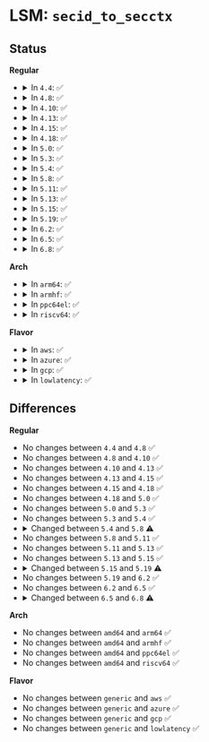 # LSM: <code>secid_to_secctx</code>

## Status
<b>Regular</b>
<ul>
<li>
<details>
<summary>In <code>4.4</code>: ✅</summary>

```c
int security_secid_to_secctx(u32 secid, char **secdata, u32 *seclen);
```
</details>
</li>
<li>
<details>
<summary>In <code>4.8</code>: ✅</summary>

```c
int security_secid_to_secctx(u32 secid, char **secdata, u32 *seclen);
```
</details>
</li>
<li>
<details>
<summary>In <code>4.10</code>: ✅</summary>

```c
int security_secid_to_secctx(u32 secid, char **secdata, u32 *seclen);
```
</details>
</li>
<li>
<details>
<summary>In <code>4.13</code>: ✅</summary>

```c
int security_secid_to_secctx(u32 secid, char **secdata, u32 *seclen);
```
</details>
</li>
<li>
<details>
<summary>In <code>4.15</code>: ✅</summary>

```c
int security_secid_to_secctx(u32 secid, char **secdata, u32 *seclen);
```
</details>
</li>
<li>
<details>
<summary>In <code>4.18</code>: ✅</summary>

```c
int security_secid_to_secctx(u32 secid, char **secdata, u32 *seclen);
```
</details>
</li>
<li>
<details>
<summary>In <code>5.0</code>: ✅</summary>

```c
int security_secid_to_secctx(u32 secid, char **secdata, u32 *seclen);
```
</details>
</li>
<li>
<details>
<summary>In <code>5.3</code>: ✅</summary>

```c
int security_secid_to_secctx(u32 secid, char **secdata, u32 *seclen);
```
</details>
</li>
<li>
<details>
<summary>In <code>5.4</code>: ✅</summary>

```c
int security_secid_to_secctx(u32 secid, char **secdata, u32 *seclen);
```
</details>
</li>
<li>
<details>
<summary>In <code>5.8</code>: ✅</summary>

```c
int security_secid_to_secctx(struct lsmblob *blob, struct lsmcontext *cp, int display);
```
</details>
</li>
<li>
<details>
<summary>In <code>5.11</code>: ✅</summary>

```c
int security_secid_to_secctx(struct lsmblob *blob, struct lsmcontext *cp, int display);
```
</details>
</li>
<li>
<details>
<summary>In <code>5.13</code>: ✅</summary>

```c
int security_secid_to_secctx(struct lsmblob *blob, struct lsmcontext *cp, int display);
```
</details>
</li>
<li>
<details>
<summary>In <code>5.15</code>: ✅</summary>

```c
int security_secid_to_secctx(struct lsmblob *blob, struct lsmcontext *cp, int display);
```
</details>
</li>
<li>
<details>
<summary>In <code>5.19</code>: ✅</summary>

```c
int security_secid_to_secctx(struct lsmblob *blob, struct lsmcontext *cp, int ilsm);
```
</details>
</li>
<li>
<details>
<summary>In <code>6.2</code>: ✅</summary>

```c
int security_secid_to_secctx(struct lsmblob *blob, struct lsmcontext *cp, int ilsm);
```
</details>
</li>
<li>
<details>
<summary>In <code>6.5</code>: ✅</summary>

```c
int security_secid_to_secctx(struct lsmblob *blob, struct lsmcontext *cp, int ilsm);
```
</details>
</li>
<li>
<details>
<summary>In <code>6.8</code>: ✅</summary>

```c
int security_secid_to_secctx(u32 secid, struct lsmcontext *cp);
```
</details>
</li>
</ul>
<b>Arch</b>
<ul>
<li>
<details>
<summary>In <code>arm64</code>: ✅</summary>

```c
int security_secid_to_secctx(u32 secid, char **secdata, u32 *seclen);
```
</details>
</li>
<li>
<details>
<summary>In <code>armhf</code>: ✅</summary>

```c
int security_secid_to_secctx(u32 secid, char **secdata, u32 *seclen);
```
</details>
</li>
<li>
<details>
<summary>In <code>ppc64el</code>: ✅</summary>

```c
int security_secid_to_secctx(u32 secid, char **secdata, u32 *seclen);
```
</details>
</li>
<li>
<details>
<summary>In <code>riscv64</code>: ✅</summary>

```c
int security_secid_to_secctx(u32 secid, char **secdata, u32 *seclen);
```
</details>
</li>
</ul>
<b>Flavor</b>
<ul>
<li>
<details>
<summary>In <code>aws</code>: ✅</summary>

```c
int security_secid_to_secctx(u32 secid, char **secdata, u32 *seclen);
```
</details>
</li>
<li>
<details>
<summary>In <code>azure</code>: ✅</summary>

```c
int security_secid_to_secctx(u32 secid, char **secdata, u32 *seclen);
```
</details>
</li>
<li>
<details>
<summary>In <code>gcp</code>: ✅</summary>

```c
int security_secid_to_secctx(u32 secid, char **secdata, u32 *seclen);
```
</details>
</li>
<li>
<details>
<summary>In <code>lowlatency</code>: ✅</summary>

```c
int security_secid_to_secctx(u32 secid, char **secdata, u32 *seclen);
```
</details>
</li>
</ul>

## Differences
<b>Regular</b>
<ul>
<li>
No changes between <code>4.4</code> and <code>4.8</code> ✅
</li>
<li>
No changes between <code>4.8</code> and <code>4.10</code> ✅
</li>
<li>
No changes between <code>4.10</code> and <code>4.13</code> ✅
</li>
<li>
No changes between <code>4.13</code> and <code>4.15</code> ✅
</li>
<li>
No changes between <code>4.15</code> and <code>4.18</code> ✅
</li>
<li>
No changes between <code>4.18</code> and <code>5.0</code> ✅
</li>
<li>
No changes between <code>5.0</code> and <code>5.3</code> ✅
</li>
<li>
No changes between <code>5.3</code> and <code>5.4</code> ✅
</li>
<li>
<details>
<summary>Changed between <code>5.4</code> and <code>5.8</code> ⚠️</summary>
<ul>
<li>
<b>Param added. </b>
<code>struct lsmblob *blob</code>
</li>
<li>
<b>Param added. </b>
<code>struct lsmcontext *cp</code>
</li>
<li>
<b>Param added. </b>
<code>int display</code>
</li>
<li>
<b>Param removed. </b>
<code>u32 secid</code>
</li>
<li>
<b>Param removed. </b>
<code>char **secdata</code>
</li>
<li>
<b>Param removed. </b>
<code>u32 *seclen</code>
</li>
</ul>
</details>
</li>
<li>
No changes between <code>5.8</code> and <code>5.11</code> ✅
</li>
<li>
No changes between <code>5.11</code> and <code>5.13</code> ✅
</li>
<li>
No changes between <code>5.13</code> and <code>5.15</code> ✅
</li>
<li>
<details>
<summary>Changed between <code>5.15</code> and <code>5.19</code> ⚠️</summary>
<ul>
<li>
<b>Param added. </b>
<code>int ilsm</code>
</li>
<li>
<b>Param removed. </b>
<code>int display</code>
</li>
</ul>
</details>
</li>
<li>
No changes between <code>5.19</code> and <code>6.2</code> ✅
</li>
<li>
No changes between <code>6.2</code> and <code>6.5</code> ✅
</li>
<li>
<details>
<summary>Changed between <code>6.5</code> and <code>6.8</code> ⚠️</summary>
<ul>
<li>
<b>Param added. </b>
<code>u32 secid</code>
</li>
<li>
<b>Param removed. </b>
<code>struct lsmblob *blob</code>
</li>
<li>
<b>Param removed. </b>
<code>int ilsm</code>
</li>
</ul>
</details>
</li>
</ul>
<b>Arch</b>
<ul>
<li>
No changes between <code>amd64</code> and <code>arm64</code> ✅
</li>
<li>
No changes between <code>amd64</code> and <code>armhf</code> ✅
</li>
<li>
No changes between <code>amd64</code> and <code>ppc64el</code> ✅
</li>
<li>
No changes between <code>amd64</code> and <code>riscv64</code> ✅
</li>
</ul>
<b>Flavor</b>
<ul>
<li>
No changes between <code>generic</code> and <code>aws</code> ✅
</li>
<li>
No changes between <code>generic</code> and <code>azure</code> ✅
</li>
<li>
No changes between <code>generic</code> and <code>gcp</code> ✅
</li>
<li>
No changes between <code>generic</code> and <code>lowlatency</code> ✅
</li>
</ul>
